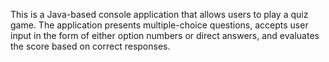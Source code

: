 This is a Java-based console application that allows users to play a quiz game. 
The application presents multiple-choice questions, accepts user input in the form of either option numbers or direct answers, and evaluates the score based on correct responses.

